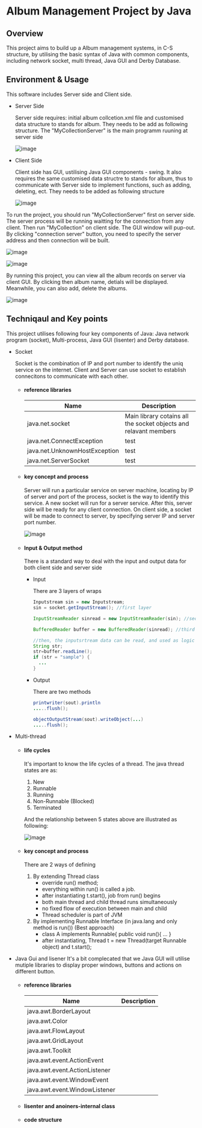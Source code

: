 # Album Management Project by Java 
## Overview
This project aims to build up a Album management systems, in C-S structure, by utilising the basic syntax of Java with common components, including network socket, multi thread, Java GUI and Derby Database.
## Environment & Usage
This software includes Server side and Client side.
+ Server Side
  
  Server side requires: initial album collcetion.xml file and customised data structure to stands for album. They needs to be add as following structure. The "MyCollectionServer" is the main programm ruuning at server side


  ![image](https://cloud.githubusercontent.com/assets/28517651/26786921/8101eeec-4a4b-11e7-97c4-cf9192cf1f34.png)


+ Client Side

  Client side has GUI, ustilising Java GUI components - swing. It also requires the same customised data structre to stands for album, thus to communicate with Server side to implement functions, such as adding, deleting, ect. They needs to be added as following structure 

  ![image](https://user-images.githubusercontent.com/28517651/27001088-ab5067f2-4e04-11e7-8e6c-8ea12d02e611.png)

To run the project, you should run "MyCollectionServer" first on server side. The server process will be running waitting for the connection from any client. Then run "MyCollection" on client side. The GUI window will pup-out. By clicking "connection server" button, you need to specify the server address and then connection will be built.

![image](https://user-images.githubusercontent.com/28517651/27001136-5e2a2aca-4e05-11e7-9d59-b15f7e569303.png)

![image](https://user-images.githubusercontent.com/28517651/27001148-a3016b5e-4e05-11e7-8d78-f730095e9865.png)

By running this project, you can view all the album records on server via client GUI. By clicking then album name, detials will be displayed. Meanwhile, you can also add, delete the albums.

![image](https://user-images.githubusercontent.com/28517651/27036084-0f42220a-4fc7-11e7-857d-7e6a722eac2f.png)

## Techniqaul and Key points

This project utilises following four key components of Java: Java network program (socket), Multi-process, Java GUI (lisenter) and Derby database.
+ Socket

  Socket is the combination of IP and port number to identify the uniq service on the internet. Client and Server can use socket to establish connecitons to communicate with each other.
  + #### reference libraries

    | Name | Description |
    | ---- | ----------- | 
    |java.net.socket | Main library cotains all the socket objects and relavant members|
    |java.net.ConnectException | test|
    |java.net.UnknownHostException | test|
    |java.net.ServerSocket | test|

  + #### key concept and process

    Server will run a particular service on server machine, locating by IP of server and port of the process, socket is the way to identify this service. A new socket will run for a server service. After this, server side will be ready for any client connection. On client side, a socket will be made to connect to server, by specifying server IP and server port number. 

    ![image](https://user-images.githubusercontent.com/28517651/27036830-7b604dd4-4fc9-11e7-8492-e88eb733eb81.png)

  + #### Input & Output method

    There is a standard way to deal with the input and output data for both client side and server side
    + Input 

      There are 3 layers of wraps
      ``` java
      Inputstream sin = new Inputstream;
      sin = socket.getInputStream(); //first layer

      InputStreamReader sinread = new InputStreamReader(sin); //second layer

      BufferedReader buffer = new BufferedReader(sinread); //third layer

      //then, the inputsrtream data can be read, and used as logic condition
      String str;
      str=buffer.readLine();
      if (str = "sample") {
        ...
      }
      ```
    + Output

      There are two methods 
      ```java
      printwriter(sout).println
      .....flush();

      objectOutputStream(sout).writeObject(...)
      .....flush();

      ```
+ Multi-thread            
  + #### life cycles
    
    It's important to know the life cycles of a thread. The java thread states are as: 

    1. New
    2. Runnable
    3. Running
    4. Non-Runnable (Blocked)
    5. Terminated

    And the relationship between 5 states above are illustrated as following:

    ![image](https://user-images.githubusercontent.com/28517651/27128172-e0daa650-5140-11e7-94ad-0578f309e4e1.png)
      
  + #### key concept and process

    There are 2 ways of defining

    1. By extending Thread class
        - override run() method;
        - everything within run() is called a job.
        - after instantiating t.start(), job from run() begins
        - both main thread and child thread runs simultaneously
        - no fixed flow of execution between main and child
        - Thread scheduler is part of JVM
    2. By implementing Runnable Interface (in java.lang and only method is run()) (Best approach)
        - class A implements Runnable{ public void run(){ … }
        - after instantiating, Thread t = new Thread(target Runnable object) and t.start();
+ Java Gui and lisener
  It's a bit complecated that we Java GUI will utilise mutiple libraries to display proper windows, buttons and actions on different button.
  + #### reference libraries
    | Name | Description |
    | ---- | ----------- | 
    |java.awt.BorderLayout ||
    |java.awt.Color ||
    |java.awt.FlowLayout ||
    |java.awt.GridLayout ||
    |java.awt.Toolkit ||
    |java.awt.event.ActionEvent ||
    |java.awt.event.ActionListener ||
    |java.awt.event.WindowEvent ||
    |java.awt.event.WindowListener ||

  + #### lisenter and anoiners-internal class  
  + #### code structure


 